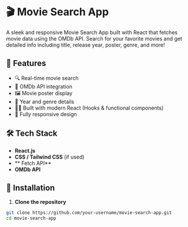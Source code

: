 # 🎬 Movie Search App

A sleek and responsive Movie Search App built with React that fetches movie data using the OMDb API. Search for your favorite movies and get detailed info including title, release year, poster, genre, and more!

## 🚀 Features

- 🔍 Real-time movie search
- 📡 OMDb API integration
- 🖼️ Movie poster display
- 📅 Year and genre details
- 🧑‍💻 Built with modern React (Hooks & functional components)
- 📱 Fully responsive design

## 🛠️ Tech Stack

- **React.js**
- **CSS / Tailwind CSS** (if used)
- ** Fetch API**
- **OMDb API**



## 🔧 Installation

1. **Clone the repository**

```bash
git clone https://github.com/your-username/movie-search-app.git
cd movie-search-app
